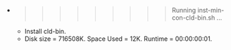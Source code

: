 * >>>>>>>>> Running inst-min-con-cld-bin.sh ...
  * Install cld-bin.
  * Disk size = 716508K. Space Used = 12K. Runtime = 00:00:00:01.
